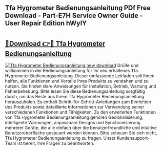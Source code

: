 ## Tfa Hygrometer Bedienungsanleitung PDf Free Download - Part-E7H Service Owner Guide - User Repair Edition hWylY

# <h2><a href="http://df3tnq.blite.top/?on=Tfa+Hygrometer+Bedienungsanleitung">🔗Download 👉🔴 Tfa Hygrometer Bedienungsanleitung</a></h2>

[![Tfa Hygrometer Bedienungsanleitung new download](https://i.imgur.com/lujVjoI.png)](http://df3tnq.blite.top/?on=Tfa+Hygrometer+Bedienungsanleitung)
Grüße und willkommen in der Bedienungsanleitung für Ihr neu erhaltenes Tfa Hygrometer Bedienungsanleitung. Dieser umfassende Leitfaden soll Ihnen helfen, alle Funktionen und Vorteile Ihres Produkts zu verstehen und zu nutzen. Sie finden klare Anweisungen für Installation, Betrieb, Wartung und Fehlerbehebung. Bitte lesen Sie diese Bedienungsanleitung sorgfältig durch, um das Beste aus Ihrem Tfa Hygrometer Bedienungsanleitung herauszuholen. Es enthält Schritt-für-Schritt-Anleitungen zum Einrichten des Produkts sowie detaillierte Informationen zur Verwendung seiner verschiedenen Funktionen und Fähigkeiten. Zu den erweiterten Funktionen von Tfa Hygrometer Bedienungsanleitung gehören Geolokalisierung, intelligente Warnungen, anpassbare Designs und Synchronisierung mehrerer Geräte, die alle einfach über die benutzerfreundliche und intuitive Benutzeroberfläche gesteuert werden können. Bitte scheuen Sie sich nicht, Tfa Hygrometer Bedienungsanleitung zu fragen. Unser Kundensupport-Team ist bereit, Ihre Fragen zu beantworten.
